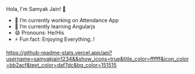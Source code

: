  Hola, I'm Samyak Jain! 👋

- 🔭 I’m currently working on Attendance App
- 🌱 I’m currently learning Angularjs
- 😄 Pronouns: He/His
- ⚡ Fun fact: Enjoying Everything..!

https://github-readme-stats.vercel.app/api?username=samyakjain1234&&show_icons=true&title_color=ffffff&icon_color=bb2acf&text_color=daf7dc&bg_color=151515
